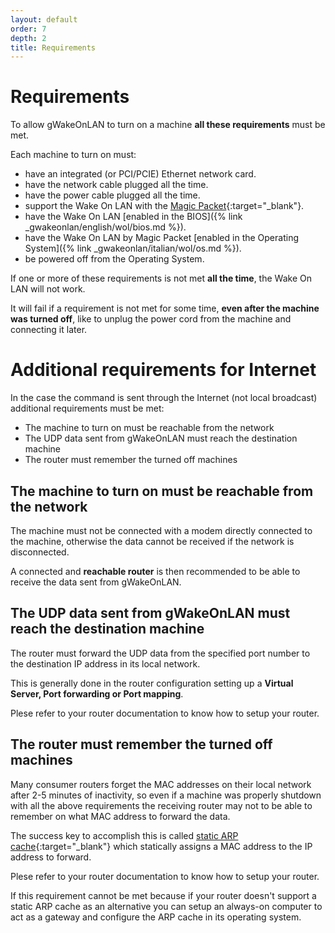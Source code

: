 ```yaml
---
layout: default
order: 7
depth: 2
title: Requirements
---
```

# Requirements

To allow gWakeOnLAN to turn on a machine **all these requirements** must be met.

Each machine to turn on must:

* have an integrated (or PCI/PCIE) Ethernet network card.
* have the network cable plugged all the time.
* have the power cable plugged all the time.
* support the Wake On LAN with the [Magic Packet]{:target="_blank"}.
* have the Wake On LAN
  [enabled in the BIOS]({% link _gwakeonlan/english/wol/bios.md %}).
* have the Wake On LAN by Magic Packet
  [enabled in the Operating System]({% link _gwakeonlan/italian/wol/os.md %}).
* be powered off from the Operating System.

If one or more of these requirements is not met **all the time**, the
Wake On LAN will not work.

It will fail if a requirement is not met for some time,
**even after the machine was turned off**, 
like to unplug the power cord from the machine and connecting it later.

# Additional requirements for Internet
In the case the command is sent through the Internet (not local broadcast)
additional requirements must be met:

* The machine to turn on must be reachable from the network
* The UDP data sent from  gWakeOnLAN must reach the destination machine
* The router must remember the turned off machines

## The machine to turn on must be reachable from the network

The machine must not be connected with a modem directly connected to the machine,
otherwise the data cannot be received if the network is disconnected.

A connected and **reachable router** is then recommended to be able to receive
the data sent from gWakeOnLAN.

## The UDP data sent from  gWakeOnLAN must reach the destination machine

The router must forward the UDP data from the specified port number to the
destination IP address in its local network.

This is generally done in the router configuration setting up a
**Virtual Server, Port forwarding or Port mapping**. 

Plese refer to your router documentation to know how to setup your router.

## The router must remember the turned off machines

Many consumer routers forget the MAC addresses on their local  network after
2-5 minutes of inactivity, so even if a machine was properly shutdown with all
the above requirements the receiving router may not to be able to remember on
what MAC address to forward the data.

The success key to accomplish this is called
[static ARP cache][ARP Cache]{:target="_blank"}
which statically assigns a MAC address to the IP address to forward.

Plese refer to your router documentation to know how to setup your router.

If this requirement cannot be met because if your router doesn't support a
static ARP cache as an alternative you can setup an always-on computer to act
as a gateway and configure the ARP cache in its operating system.

[Magic Packet]: https://en.wikipedia.org/wiki/Wake-on-LAN#Magic_packet
[ARP Cache]: https://en.wikipedia.org/wiki/Address_Resolution_Protocol